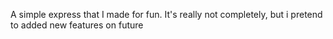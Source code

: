 A simple express that I made for fun. It's really not completely, but i pretend to added new features on future
